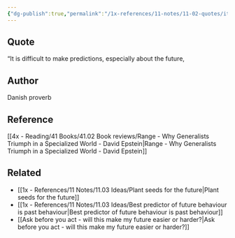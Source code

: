 ```yaml
---
{"dg-publish":true,"permalink":"/1x-references/11-notes/11-02-quotes/it-is-difficult-to-make-predictions-especially-about-the-future-danish-proverb/","title":"It is difficult to make predictions, especially about the future - Danish Proverb","noteIcon":""}
---
```



## Quote
“It is difficult to make predictions, especially about the future,

## Author
Danish proverb

## Reference
[[4x - Reading/41 Books/41.02 Book reviews/Range - Why Generalists Triumph in a Specialized World - David Epstein\|Range - Why Generalists Triumph in a Specialized World - David Epstein]]

## Related
- [[1x - References/11 Notes/11.03 Ideas/Plant seeds for the future\|Plant seeds for the future]]
- [[1x - References/11 Notes/11.03 Ideas/Best predictor of future behaviour is past behaviour\|Best predictor of future behaviour is past behaviour]]
- [[Ask before you act - will this make my future easier or harder?\|Ask before you act - will this make my future easier or harder?]]